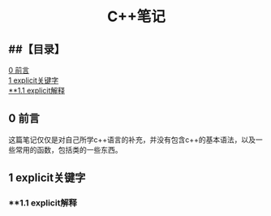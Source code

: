 <h1 align="center">C++笔记</h1>

##【目录】
----

[0  前言](#0)<br>
[1  explicit关键字](#1)<br>
[**1.1  explicit解释](#1.1)<br>


<h2 name="0">0  前言</h2>
这篇笔记仅仅是对自己所学c++语言的补充，并没有包含c++的基本语法，以及一些常用的函数，包括类的一些东西。

<h2 name="1">1  explicit关键字</h2>
<h3 name="1.1">**1.1  explicit解释</h3>
